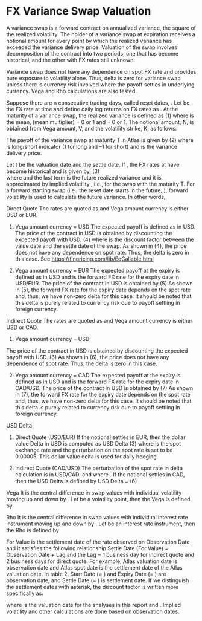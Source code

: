 # FX Variance Swap Valuation



A variance swap is a forward contract on annualized variance, the square of the realized volatility.  The holder of a variance swap at expiration receives a notional amount for every point by which the realized variance has exceeded the variance delivery price. Valuation of the swap involves decomposition of the contract into two periods, one that has become historical, and the other with FX rates still unknown. 

Variance swap does not have any dependence on spot FX rate and provides pure exposure to volatility alone. Thus, delta is zero for variance swap unless there is currency risk involved where the payoff settles in underlying currency. Vega and Rho calculations are also tested.

Suppose there are n consecutive trading days, called reset dates,  . Let   be the FX rate at time   and define daily log returns on FX rates as  . At the maturity of a variance swap, the realized variance is defined as
	 		          (1)
where   is the mean,  (mean multiplier) = 0 or 1 and   = 0 or 1. The notional amount, N, is obtained from Vega amount, V, and the volatility strike, K, as follows:
 

The payoff of the variance swap at maturity T in Atlas is given by
	 		          (2)
where   is long/short indicator (1 for long and –1 for short) and   is the variance delivery price. 


Let t be the valuation date and   the settle date. If  , the FX rates at   have become historical and   is given by,
                                              (3)	
where   and the last term   is the future realized variance and it is approximated by implied volatility  , i.e.,   for the swap with the maturity T. For a forward starting swap (i.e., the reset date starts in the future,  ), forward volatility is used to calculate the future variance. In other words,
 

Direct Quote
The rates are quoted as   and Vega amount currency is either USD or EUR. 

1. Vega amount currency = USD
The expected payoff is defined as   in USD. The price of the contract in USD is obtained by discounting the expected payoff with USD.
                                             (4)
where   is the discount factor between the value date and the settle date of the swap. As shown in (4), the price does not have any dependence on spot rate. Thus, the delta is zero in this case.  See https://finpricing.com/lib/EqCallable.html

2. Vega amount currency = EUR
The expected payoff at the expiry is defined as   in USD and   is the forward FX rate for the expiry date in USD/EUR. The price of the contract in USD is obtained by
                                    (5)
As shown in (5), the forward FX rate for the expiry date depends on the spot rate and, thus, we have non-zero delta for this case. It should be noted that this delta is purely related to currency risk due to payoff settling in foreign currency. 

Indirect Quote
The rates are quoted as   and Vega amount currency is either USD or CAD. 

1. Vega amount currency = USD

The price of the contract in USD is obtained by discounting the expected payoff with USD.
                                             (6)
As shown in (6), the price does not have any dependence of spot rate. Thus, the delta is zero in this case.

2. Vega amount currency = CAD
The expected payoff at the expiry is defined as   in USD and   is the forward FX rate for the expiry date in CAD/USD. The price of the contract in USD is obtained by
                                      (7)
As shown in (7), the forward FX rate for the expiry date depends on the spot rate and, thus, we have non-zero delta for this case. It should be noted that this delta is purely related to currency risk due to payoff settling in foreign currency. 


USD Delta 

1. Direct Quote (USD/EUR)
If the notional settles in EUR, then the dollar value Delta in USD is computed as
USD Delta                          	               (3)
where   is the spot exchange rate and the perturbation on the spot rate   is set to be 0.00005. This dollar value delta is used for daily hedging.

2. Indirect Quote (CAD/USD)
The perturbation of the spot rate in delta calculation is in USD/CAD:   and   where  . If the notional settles in CAD, then the USD Delta is defined by
USD Delta =                     	                             (6)

Vega 
It is the central difference in swap values with individual volatility moving up and down by  . Let   be a volatility point, then the Vega is defined by

 

Rho 
It is the central difference in swap values with individual interest rate instrument moving up and down by  . Let   be an interest rate instrument, then the Rho is defined by

 
 

 For Value is the settlement date of the rate observed on Observation Date and it satisfies the following relationship
Settle Date (For Value) = Observation Date + Lag
and the Lag = 1 business day for indirect quote and 2 business days for direct quote. For example, Atlas valuation date is observation date and Atlas spot date is the settlement date of the Atlas valuation date. In table 2, Start Date (= ) and Expiry Date (= ) are observation date, and Settle Date (= ) is settlement date. If we distinguish the settlement dates with asterisk, the discount factor is written more specifically as:
 
where   is the valuation date for the analyses in this report and  . Implied volatility and other calculations are done based on observation dates. 

